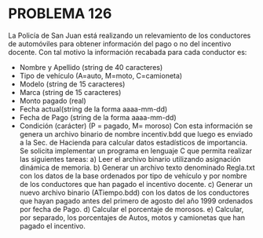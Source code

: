 # PROBLEMA 126

La Policía de San Juan está realizando un relevamiento de los conductores de automóviles para 
obtener información del pago o no del incentivo docente. Con tal motivo la información recabada 
para cada conductor es: 
- Nombre y Apellido (string de 40 caracteres) 
- Tipo de vehículo (A=auto, M=moto, C=camioneta) 
- Modelo (string de 15 caracteres) 
- Marca (string de 15 caracteres)
- Monto pagado (real) 
- Fecha actual(string de la forma aaaa-mm-dd) 
- Fecha de Pago (string de la forma aaaa-mm-dd) 
- Condición (carácter) (P = pagado, M= moroso) 
Con esta información se genera un archivo binario de nombre incentiv.bdd que luego es 
enviado a la Sec. de Hacienda para calcular datos estadísticos de importancia. 
Se solicita implementar un programa en lenguaje C que permita realizar las siguientes tareas: 
a) Leer el archivo binario utilizando asignación dinámica de memoria. 
b) Generar un archivo texto denominado Regla.txt con los datos de la base ordenados por tipo 
de vehículo y por nombre de los conductores que han pagado el incentivo docente. 
c) Generar un nuevo archivo binario (ATiempo.bdd) con los datos de los conductores que 
hayan pagado antes del primero de agosto del año 1999 ordenados por fecha de Pago. 
d) Calcular el porcentaje de morosos. 
e) Calcular, por separado, los porcentajes de Autos, motos y camionetas que han pagado el 
incentivo.